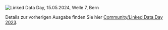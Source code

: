 ![Linked Data Day, 15.05.2024, Welle 7, Bern](/static-assets/img/linked-data-day-2024-de.png)
  
                                                     
  
Details zur vorherigen Ausgabe finden Sie hier [Community/Linked Data Day 2023](/community/linked-data-day-2023/?lang=de).

